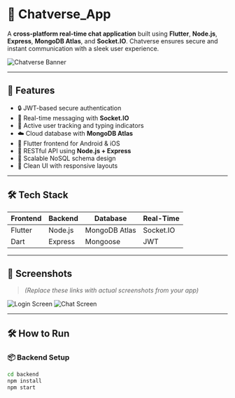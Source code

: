 # 📱 Chatverse_App

A **cross-platform real-time chat application** built using **Flutter**, **Node.js**, **Express**, **MongoDB Atlas**, and **Socket.IO**. Chatverse ensures secure and instant communication with a sleek user experience.

![Chatverse Banner](https://media.giphy.com/media/v1.Y2lkPTc5MGI3NjExYXllbWJlYXh0c2x4cXZjcTVhb3MxOHpjM2c0a3FtcHR5M2hiMnJsZCZlcD12MV9naWZzX3NlYXJjaCZjdD1n/3o7btLwXyqQKBycS3O/giphy.gif)

---

## 🌟 Features

- 🔒 JWT-based secure authentication
- 💬 Real-time messaging with **Socket.IO**
- 👥 Active user tracking and typing indicators
- ☁️ Cloud database with **MongoDB Atlas**
- 📱 Flutter frontend for Android & iOS
- 🔌 RESTful API using **Node.js + Express**
- 🧾 Scalable NoSQL schema design
- 🎯 Clean UI with responsive layouts

---

## 🛠️ Tech Stack

| Frontend | Backend | Database | Real-Time |
|----------|---------|----------|------------|
| Flutter  | Node.js | MongoDB Atlas | Socket.IO |
| Dart     | Express | Mongoose | JWT |

---

## 📸 Screenshots

> *(Replace these links with actual screenshots from your app)*

![Login Screen](https://via.placeholder.com/250x500.png?text=Login+Screen)
![Chat Screen](https://via.placeholder.com/250x500.png?text=Chat+Screen)

---

## 🛠️ How to Run

### 📦 Backend Setup

```bash
cd backend
npm install
npm start

